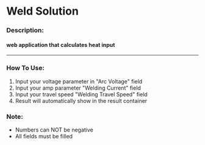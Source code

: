 # Weld Solution
### Description:
#### web application that calculates heat input
---
### How To Use:
1. Input your voltage parameter in "Arc Voltage" field
2. Input your amp parameter "Welding Current" field
3. Input your travel speed "Welding Travel Speed" field
4. Result will automatically show in the result container

### Note:
- Numbers can NOT be negative
- All fields must be filled 
